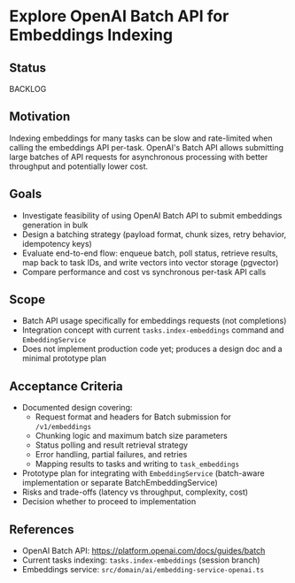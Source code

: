 # Explore OpenAI Batch API for Embeddings Indexing

## Status
BACKLOG

## Motivation
Indexing embeddings for many tasks can be slow and rate-limited when calling the embeddings API per-task. OpenAI's Batch API allows submitting large batches of API requests for asynchronous processing with better throughput and potentially lower cost.

## Goals
- Investigate feasibility of using OpenAI Batch API to submit embeddings generation in bulk
- Design a batching strategy (payload format, chunk sizes, retry behavior, idempotency keys)
- Evaluate end-to-end flow: enqueue batch, poll status, retrieve results, map back to task IDs, and write vectors into vector storage (pgvector)
- Compare performance and cost vs synchronous per-task API calls

## Scope
- Batch API usage specifically for embeddings requests (not completions)
- Integration concept with current `tasks.index-embeddings` command and `EmbeddingService`
- Does not implement production code yet; produces a design doc and a minimal prototype plan

## Acceptance Criteria
- Documented design covering:
  - Request format and headers for Batch submission for `/v1/embeddings`
  - Chunking logic and maximum batch size parameters
  - Status polling and result retrieval strategy
  - Error handling, partial failures, and retries
  - Mapping results to tasks and writing to `task_embeddings`
- Prototype plan for integrating with `EmbeddingService` (batch-aware implementation or separate BatchEmbeddingService)
- Risks and trade-offs (latency vs throughput, complexity, cost)
- Decision whether to proceed to implementation

## References
- OpenAI Batch API: https://platform.openai.com/docs/guides/batch
- Current tasks indexing: `tasks.index-embeddings` (session branch)
- Embeddings service: `src/domain/ai/embedding-service-openai.ts`
